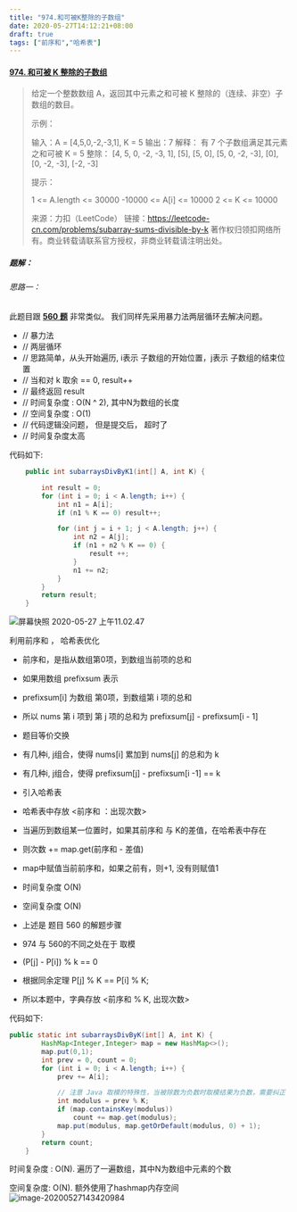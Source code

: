 ```yaml
---
title: "974.和可被K整除的子数组"
date: 2020-05-27T14:12:21+08:00
draft: true
tags: ["前序和","哈希表"]
---
```




#### [974. 和可被 K 整除的子数组](https://leetcode-cn.com/problems/subarray-sums-divisible-by-k/)

> 给定一个整数数组 A，返回其中元素之和可被 K 整除的（连续、非空）子数组的数目。
>
>  
>
> 示例：
>
> 输入：A = [4,5,0,-2,-3,1], K = 5
> 输出：7
> 解释：
> 有 7 个子数组满足其元素之和可被 K = 5 整除：
> [4, 5, 0, -2, -3, 1], [5], [5, 0], [5, 0, -2, -3], [0], [0, -2, -3], [-2, -3]
>
>
> 提示：
>
> 1 <= A.length <= 30000
> -10000 <= A[i] <= 10000
> 2 <= K <= 10000
>
> 来源：力扣（LeetCode）
> 链接：https://leetcode-cn.com/problems/subarray-sums-divisible-by-k
> 著作权归领扣网络所有。商业转载请联系官方授权，非商业转载请注明出处。





##### 题解：

###### 思路一：

此题目跟 [**560 题**](./560.和为K的子数组) 非常类似。 我们同样先采用暴力法两层循环去解决问题。

- // 暴力法
- // 两层循环
- // 思路简单，从头开始遍历, i表示 子数组的开始位置，j表示 子数组的结束位置
- // 当和对 k 取余 == 0, result++
- // 最终返回 result
- // 时间复杂度 : O(N ^ 2), 其中N为数组的长度
- // 空间复杂度 : O(1)
- // 代码逻辑没问题， 但是提交后， 超时了
- // 时间复杂度太高

代码如下:

```java
    public int subarraysDivByK1(int[] A, int K) {

        int result = 0;
        for (int i = 0; i < A.length; i++) {
            int n1 = A[i];
            if (n1 % K == 0) result++;

            for (int j = i + 1; j < A.length; j++) {
                int n2 = A[j];
                if (n1 + n2 % K == 0) {
                    result ++;
                }
                n1 += n2;
            }
        }
        return result;
    }
```



![屏幕快照 2020-05-27 上午11.02.47](https://tva1.sinaimg.cn/large/007S8ZIlly1gf6zttr791j30pi0do0ua.jpg)



利用前序和 ， 哈希表优化

- 前序和，是指从数组第0项，到数组当前项的总和
- 如果用数组 prefixsum 表示
- prefixsum[i] 为数组 第0项，到数组第 i 项的总和
- 所以 nums 第 i 项到 第 j 项的总和为 prefixsum[j] - prefixsum[i - 1]



- 题目等价交换
- 有几种i, j组合，使得 nums[i] 累加到 nums[j] 的总和为 k
- 有几种i, j组合，使得 prefixsum[j] - prefixsum[i -1] == k



- 引入哈希表
- 哈希表中存放 <前序和 ：出现次数>
- 当遍历到数组某一位置时，如果其前序和  与 K的差值，在哈希表中存在
- 则次数 += map.get(前序和 - 差值)
- map中赋值当前前序和，如果之前有，则+1, 没有则赋值1
- 时间复杂度 O(N)
- 空间复杂度 O(N)



- 上述是  题目 560 的解题步骤
- 974 与 560的不同之处在于 取模
- (P[j] - P[i]) % k == 0
- 根据同余定理 P[j] % K == P[i] % K;
- 所以本题中，字典存放 <前序和 % K, 出现次数>



代码如下:

```java
public static int subarraysDivByK(int[] A, int K) {
        HashMap<Integer,Integer> map = new HashMap<>();
        map.put(0,1);
        int prev = 0, count = 0;
        for (int i = 0; i < A.length; i++) {
            prev += A[i];

            // 注意 Java 取模的特殊性，当被除数为负数时取模结果为负数，需要纠正
            int modulus = prev % K;
            if (map.containsKey(modulus))
                count += map.get(modulus);
            map.put(modulus, map.getOrDefault(modulus, 0) + 1);
        }
        return count;
    }
```

时间复杂度 : O(N). 遍历了一遍数组，其中N为数组中元素的个数

空间复杂度: O(N). 额外使用了hashmap内存空间![image-20200527143420984](https://tva1.sinaimg.cn/large/007S8ZIlly1gf701ddckfj30by036t8o.jpg)